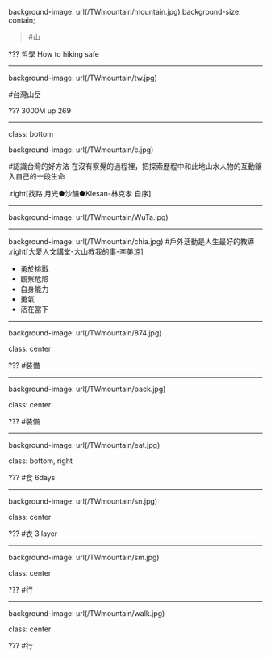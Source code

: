 background-image: url(/TWmountain/mountain.jpg)
background-size: contain;

>#山

???
哲學
How to hiking safe

---
background-image: url(/TWmountain/tw.jpg)

#台灣山岳


???
3000M  up 269

---

class: bottom 

background-image: url(/TWmountain/c.jpg)

#認識台灣的好方法
在沒有察覺的過程裡，把探索歷程中和此地山水人物的互動鑲入自己的一段生命

.right[找路 月光●沙韻●Klesan-林克孝 自序]

---

background-image: url(/TWmountain/WuTa.jpg)

---

background-image: url(/TWmountain/chia.jpg)
#戶外活動是人生最好的教導
.right[[大愛人文講堂-大山教我的事-李美涼](https://www.youtube.com/watch?v=dzDDS30urOY)]
- 勇於挑戰
- 觀察危險
- 自身能力
- 勇氣
- 活在當下


---
background-image: url(/TWmountain/874.jpg)

class: center

???
#裝備

---
background-image: url(/TWmountain/pack.jpg)

class: center

???
#裝備

---
background-image: url(/TWmountain/eat.jpg)

class: bottom, right

???
#食
6days

---
background-image: url(/TWmountain/sn.jpg)

class: center

???
#衣 3 layer 

---
background-image: url(/TWmountain/sm.jpg)

class: center

???
#行

---
background-image: url(/TWmountain/walk.jpg)

class: center

???
#行

